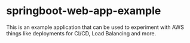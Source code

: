 # springboot-web-app-example
This is an example application that can be used to experiment with AWS things like deployments for CI/CD, Load Balancing and more.

